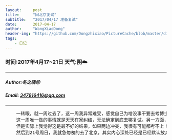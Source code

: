 ```yaml
---
layout:     post
title:      "回北京复试"
subtitle:   "2017/04/17 准备复试"
date:       2017-04-17
author:     "WangXiaoDong"
header-img: "https://github.com/Dongzhixiao/PictureCache/blob/master/diaryPic/20170417.jpg?raw=true"
tags:
    - 日记
---
```


### 时间:2017年4月17~21日 天气:阴:cloud:
-----
#####   Author:冬之晓:angry:
#####   Email: 347916416@qq.com
----------

<pre>
    一转眼，就一周过去了，这一周我异常难受，感觉自己为啥没事干要去考博士？明明不想考，结果初试还都考过了。
    这一周唯一做的事情就是天天在家纠结，无法确定到底去哪复试。另一方面，老妈却很高兴，还在群上面说我两个都考上了，
    但是实际上我觉得这是最不好的结果，如果两边冲突，我很有可能都考不上！其中交大的科研报告书我就没有做好！
    然后到21号周日，我就急匆匆的去了北京，其实内心深处已经是已经默认放弃西安了……
</pre>
